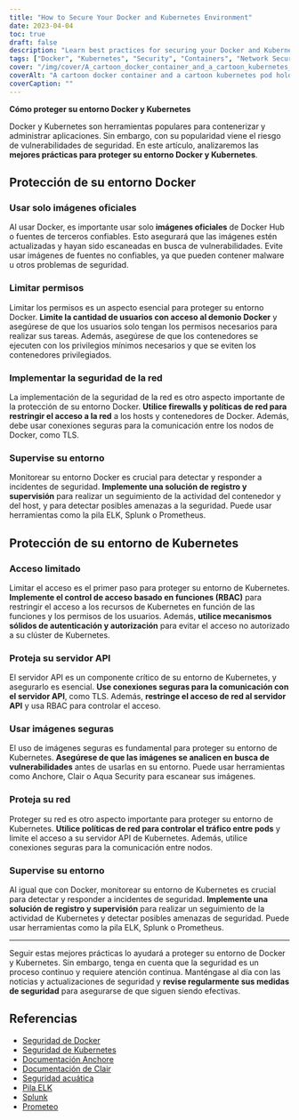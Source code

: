 ```yaml
---
title: "How to Secure Your Docker and Kubernetes Environment"
date: 2023-04-04
toc: true
draft: false
description: "Learn best practices for securing your Docker and Kubernetes environment, including using official images, limiting permissions, and implementing network security."
tags: ["Docker", "Kubernetes", "Security", "Containers", "Network Security", "RBAC", "API Server", "Vulnerabilities", "Monitoring", "Logging", "Firewalls", "TLS", "Anchore", "Clair", "Aqua Security", "ELK Stack", "Splunk", "Prometheus", "Cybersecurity", "Best Practices"]
cover: "/img/cover/A_cartoon_docker_container_and_a_cartoon_kubernetes_pod.png"
coverAlt: "A cartoon docker container and a cartoon kubernetes pod holding hands and standing on top of a locked safe. The background is a wall of computer code."
coverCaption: ""
---
```

 **Cómo proteger su entorno Docker y Kubernetes**  Docker y Kubernetes son herramientas populares para contenerizar y administrar aplicaciones. Sin embargo, con su popularidad viene el riesgo de vulnerabilidades de seguridad. En este artículo, analizaremos las **mejores prácticas para proteger su entorno Docker y Kubernetes**.  ## Protección de su entorno Docker  ### Usar solo imágenes oficiales  Al usar Docker, es importante usar solo **imágenes oficiales** de Docker Hub o fuentes de terceros confiables. Esto asegurará que las imágenes estén actualizadas y hayan sido escaneadas en busca de vulnerabilidades. Evite usar imágenes de fuentes no confiables, ya que pueden contener malware u otros problemas de seguridad.  ### Limitar permisos  Limitar los permisos es un aspecto esencial para proteger su entorno Docker. **Limite la cantidad de usuarios con acceso al demonio Docker** y asegúrese de que los usuarios solo tengan los permisos necesarios para realizar sus tareas. Además, asegúrese de que los contenedores se ejecuten con los privilegios mínimos necesarios y que se eviten los contenedores privilegiados.  ### Implementar la seguridad de la red  La implementación de la seguridad de la red es otro aspecto importante de la protección de su entorno Docker. **Utilice firewalls y políticas de red para restringir el acceso a la red** a los hosts y contenedores de Docker. Además, debe usar conexiones seguras para la comunicación entre los nodos de Docker, como TLS.  ### Supervise su entorno  Monitorear su entorno Docker es crucial para detectar y responder a incidentes de seguridad. **Implemente una solución de registro y supervisión** para realizar un seguimiento de la actividad del contenedor y del host, y para detectar posibles amenazas a la seguridad. Puede usar herramientas como la pila ELK, Splunk o Prometheus.  ## Protección de su entorno de Kubernetes  ### Acceso limitado  Limitar el acceso es el primer paso para proteger su entorno de Kubernetes. **Implemente el control de acceso basado en funciones (RBAC)** para restringir el acceso a los recursos de Kubernetes en función de las funciones y los permisos de los usuarios. Además, **utilice mecanismos sólidos de autenticación y autorización** para evitar el acceso no autorizado a su clúster de Kubernetes.  ### Proteja su servidor API  El servidor API es un componente crítico de su entorno de Kubernetes, y asegurarlo es esencial. **Use conexiones seguras para la comunicación con el servidor API**, como TLS. Además, **restringe el acceso de red al servidor API** y usa RBAC para controlar el acceso.  ### Usar imágenes seguras  El uso de imágenes seguras es fundamental para proteger su entorno de Kubernetes. **Asegúrese de que las imágenes se analicen en busca de vulnerabilidades** antes de usarlas en su entorno. Puede usar herramientas como Anchore, Clair o Aqua Security para escanear sus imágenes.  ### Proteja su red  Proteger su red es otro aspecto importante para proteger su entorno de Kubernetes. **Utilice políticas de red para controlar el tráfico entre pods** y limite el acceso a su servidor API de Kubernetes. Además, utilice conexiones seguras para la comunicación entre nodos.  ### Supervise su entorno  Al igual que con Docker, monitorear su entorno de Kubernetes es crucial para detectar y responder a incidentes de seguridad. **Implemente una solución de registro y supervisión** para realizar un seguimiento de la actividad de Kubernetes y detectar posibles amenazas de seguridad. Puede usar herramientas como la pila ELK, Splunk o Prometheus.  ______  Seguir estas mejores prácticas lo ayudará a proteger su entorno de Docker y Kubernetes. Sin embargo, tenga en cuenta que la seguridad es un proceso continuo y requiere atención continua. Manténgase al día con las noticias y actualizaciones de seguridad y **revise regularmente sus medidas de seguridad** para asegurarse de que siguen siendo efectivas.  ## Referencias  - [Seguridad de Docker](https://docs.docker.com/engine/security/security/) - [Seguridad de Kubernetes](https://kubernetes.io/docs/concepts/security/) - [Documentación Anchore](https://docs.anchore.com/) - [Documentación de Clair](https://github.com/quay/clair/blob/master/Documentation/) - [Seguridad acuática](https://www.aquasec.com/) - [Pila ELK](https://www.elastic.co/what-is/elk-stack) - [Splunk](https://www.splunk.com/) - [Prometeo](https://prometeo.io/)